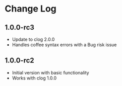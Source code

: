 # Change Log

## 1.0.0-rc3

- Update to clog 2.0.0
- Handles coffee syntax errors with a Bug risk issue

## 1.0.0-rc2

- Initial version with basic functionality
- Works with clog 1.0.0
